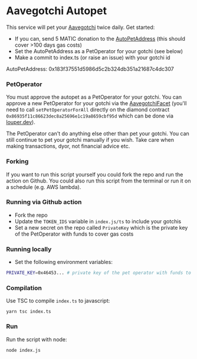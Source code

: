 # Aavegotchi Autopet

This service will pet your [Aavegotchi](https://aavegotchi.com) twice daily. Get started:

- If you can, send 5 MATIC donation to the [AutoPetAddress](https://polygonscan.com/address/0x183f37551d5986d5c2b324db351a21687c4dc307) (this should cover >100 days gas costs)
- Set the AutoPetAddress as a PetOperator for your gotchi (see below)
- Make a commit to index.ts (or raise an issue) with your gotchi id

AutoPetAddress: 0x183f37551d5986d5c2b324db351a21687c4dc307

### PetOperator

You must approve the autopet as a PetOperator for your gotchi. You can approve a new PetOperator for your gotchi via the [AavegotchiFacet](https://louper.dev/diamond/0x86935F11C86623deC8a25696E1C19a8659CbF95d?network=polygon) (you'll need to call `setPetOperatorForAll` directly on the diamond contract `0x86935f11c86623dec8a25696e1c19a8659cbf95d` which can be done via [louper.dev](https://louper.dev/diamond/0x86935F11C86623deC8a25696E1C19a8659CbF95d?network=polygon)).

The PetOperator can't do anything else other than pet your gotchi. You can still continue to pet your gotchi manually if you wish. Take care when making transactions, dyor, not financial advice etc.

### Forking

If you want to run this script yourself you could fork the repo and run the action on Github. You could also run this script from the terminal or run it on a schedule (e.g. AWS lambda).

### Running via Github action

- Fork the repo
- Update the `TOKEN_IDS` variable in `index.js/ts` to include your gotchis
- Set a new secret on the repo called `PrivateKey` which is the private key of the PetOperator with funds to cover gas costs

### Running locally

- Set the following environment variables:

```bash
PRIVATE_KEY=0x46453... # private key of the pet operator with funds to cover gas costs
```

### Compilation

Use TSC to compile `index.ts` to javascript:

```
yarn tsc index.ts
```

### Run

Run the script with node:

```
node index.js
```
